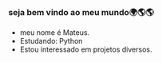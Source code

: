 ### seja bem vindo ao meu mundo🌍🌎🌎

- meu nome é Mateus.
- Estudando:  Python
- Estou interessado em projetos diversos.


<!---
GoatMateusLima/GoatMateusLima is a ✨ special ✨ repository because its `README.md` (this file) appears on your GitHub profile.
You can click the Preview link to take a look at your changes.
--->
